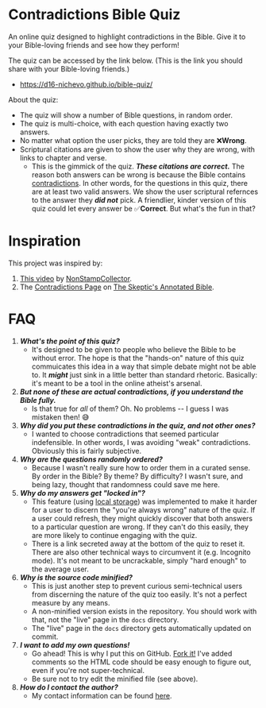 # Contradictions Bible Quiz

An online quiz designed to highlight contradictions in the Bible. Give it to your Bible-loving friends and see how they perform!

The quiz can be accessed by the link below. (This is the link you should share with your Bible-loving friends.)

* https://d16-nichevo.github.io/bible-quiz/

About the quiz:

* The quiz will show a number of Bible questions, in random order.
* The quiz is multi-choice, with each question having exactly two answers.
* No matter what option the user picks, they are told they are ❌**Wrong**.
* Scriptural citations are given to show the user why they are wrong, with links to chapter and verse.
  * This is the gimmick of the quiz. ***These citations are correct.*** The reason both answers can be wrong is because the Bible contains [contradictions](https://skepticsannotatedbible.com/first/contra2_list.html). In other words, for the questions in this quiz, there are at least two valid answers. We show the user scriptural refernces to the answer they ***did not*** pick. A friendlier, kinder version of this quiz could let every answer be ✅**Correct**. But what's the fun in that?

# Inspiration

This project was inspired by:

1. [This video](https://www.youtube.com/watch?v=RB3g6mXLEKk) by [NonStampCollector](nonstampcollector.com).
1. The [Contradictions Page](https://skepticsannotatedbible.com/first/contra2_list.html) on [The Skeptic's Annotated Bible](https://skepticsannotatedbible.com/).

# FAQ

1. ***What's the point of this quiz?***
   * It's designed to be given to people who believe the Bible to be without error. The hope is that the "hands-on" nature of this quiz commuicates this idea in a way that simple debate might not be able to. It ***might*** just sink in a little better than standard rhetoric. Basically: it's meant to be a tool in the online atheist's arsenal.
1. ***But none of these are actual contradictions, if you understand the Bible fully.***
   * Is that true for *all* of them? Oh. No problems -- I guess I was mistaken then! 😅
1. ***Why did you put these contradictions in the quiz, and not other ones?***
   * I wanted to choose contradictions that seemed particular indefensible. In other words, I was avoiding "weak" contradictions. Obviously this is fairly subjective.
1. ***Why are the questions randomly ordered?***
   * Because I wasn't really sure how to order them in a curated sense. By order in the Bible? By theme? By difficulty? I wasn't sure, and being lazy, thought that randomness could save me here.
1. ***Why do my answers get "locked in"?***
   * This feature (using [local storage](https://developer.mozilla.org/en-US/docs/Web/API/Window/localStorage)) was implemented to make it harder for a user to discern the "you're always wrong" nature of the quiz. If a user could refresh, they might quickly discover that both answers to a particular question are wrong. If they can't do this easily, they are more likely to continue engaging with the quiz.
   * There is a link secreted away at the bottom of the quiz to reset it. There are also other technical ways to circumvent it (e.g. Incognito mode). It's not meant to be uncrackable, simply "hard enough" to the average user.
1. ***Why is the source code minified?***
   * This is just another step to prevent curious semi-technical users from discerning the nature of the quiz too easily. It's not a perfect measure by any means.
   * A non-minified version exists in the repository. You should work with that, not the "live" page in the `docs` directory.
   * The "live" page in the `docs` directory gets automatically updated on commit.
1. ***I want to add my own questions!***
   * Go ahead! This is why I put this on GitHub. [Fork it!](https://heardlibrary.github.io/digital-scholarship/manage/control/github/fork/) I've added comments so the HTML code should be easy enough to figure out, even if you're not super-technical.
   * Be sure not to try edit the minified file (see above).
1. ***How do I contact the author?***
   * My contact information can be found [here](https://deck16.net/contact).

